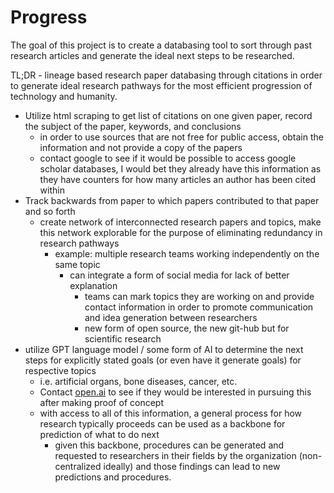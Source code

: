 # Progress
The goal of this project is to create a databasing tool to sort through past research articles and generate the ideal next steps to be researched.

TL;DR - lineage based research paper databasing through citations in order to generate ideal research pathways for the most efficient progression of technology and humanity.

- Utilize html scraping to get list of citations on one given paper, record the subject of the paper, keywords, and conclusions
    - in order to use sources that are not free for public access, obtain the information and not provide a copy of the papers
    - contact google to see if it would be possible to access google scholar databases, I would bet they already have this information as they have counters for how many articles an author has been cited within
- Track backwards from paper to which papers contributed to that paper and so forth
    - create network of interconnected research papers and topics, make this network explorable for the purpose of eliminating redundancy in research pathways
        - example: multiple research teams working independently on the same topic
            - can integrate a form of social media for lack of better explanation
                - teams can mark topics they are working on and provide contact information in order to promote communication and idea generation between researchers
                - new form of open source, the new git-hub but for scientific research
- utilize GPT language model / some form of AI to determine the next steps for explicitly stated goals (or even have it generate goals) for respective topics
    - i.e. artificial organs, bone diseases, cancer, etc.
    - Contact [open.ai](http://open.ai) to see if they would be interested in pursuing this after making proof of concept
    - with access to all of this information, a general process for how research typically proceeds can be used as a backbone for prediction of what to do next
        - given this backbone, procedures can be generated and requested to researchers in their fields by the organization (non-centralized ideally) and those findings can lead to new predictions and procedures.
